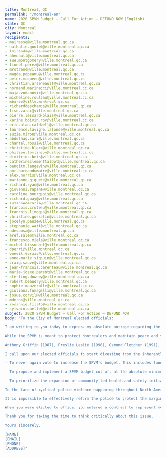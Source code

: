 ```yaml
---
title: Montreal, QC
permalink: "/montreal-en"
name: 2020 SPVM Budget — Call For Action — DEFUND NOW (English)
state: QC
city: Montreal
layout: email
recipients:
- mairesse@ville.montreal.qc.ca
- nathalie.goulet@ville.montreal.qc.ca
- lmiranda@ville.montreal.qc.ca
- ahenault@ville.montreal.qc.ca
- sue.montgomery@ville.montreal.qc.ca
- lionel.perez@ville.montreal.qc.ca
- mrotrand@ville.montreal.qc.ca
- magda.popeanu@ville.montreal.qc.ca
- peter.mcqueen@ville.montreal.qc.ca
- christian.arseneault@ville.montreal.qc.ca
- normand.marinacci@ville.montreal.qc.ca
- maja.vodanovic@ville.montreal.qc.ca
- micheline.rouleau@ville.montreal.qc.ca
- mbarbe@ville.montreal.qc.ca
- richarddeschamps@ville.montreal.qc.ca
- lise.zarac@ville.montreal.qc.ca
- pierre.lessard-blais@ville.montreal.qc.ca
- karine.boivin.roy@ville.montreal.qc.ca
- eric.alan.caldwell@ville.montreal.qc.ca
- laurence.lavigne.lalonde@ville.montreal.qc.ca
- suzie.miron@ville.montreal.qc.ca
- abdelhaq.sari@ville.montreal.qc.ca
- chantal.rossi@ville.montreal.qc.ca
- christine.black@ville.montreal.qc.ca
- philipe.tomlinson@ville.montreal.qc.ca
- dimitrios.beis@ville.montreal.qc.ca
- catherineclementtalbot@ville.montreal.qc.ca
- benoitm.langevin@ville.montreal.qc.ca
- pmr.bureaudumaire@ville.montreal.qc.ca
- alex.norris@ville.montreal.qc.ca
- marianne.giguere@ville.montreal.qc.ca
- richard.ryan@ville.montreal.qc.ca
- giovanni.rapana@ville.montreal.qc.ca
- caroline.bourgeois@ville.montreal.qc.ca
- richard.guay@ville.montreal.qc.ca
- suzannedecarie@ville.montreal.qc.ca
- francois.croteau@ville.montreal.qc.ca
- francois.limoges@ville.montreal.qc.ca
- christine.gosselin@ville.montreal.qc.ca
- jocelyn.pauze@ville.montreal.qc.ca
- stephanie.watt@ville.montreal.qc.ca
- adesousa@ville.montreal.qc.ca
- aref.salem@ville.montreal.qc.ca
- francesco.miele@ville.montreal.qc.ca
- michel.bissonnet@ville.montreal.qc.ca
- dperri@ville.montreal.qc.ca
- benoit.dorais@ville.montreal.qc.ca
- anne-marie.sigouin@ville.montreal.qc.ca
- craig.sauve@ville.montreal.qc.ca
- jean-francois.parenteau@ville.montreal.qc.ca
- marie-josee.parent@ville.montreal.qc.ca
- sterling.downey@ville.montreal.qc.ca
- robert.beaudry@ville.montreal.qc.ca
- sophie.mauzerolle@ville.montreal.qc.ca
- giuliana.fumagalli@ville.montreal.qc.ca
- josue.corvil@ville.montreal.qc.ca
- mderos@ville.montreal.qc.ca
- rosannie.filato@ville.montreal.qc.ca
- sylvain.ouellet@ville.montreal.qc.ca
subject: 2020 SPVM Budget — Call For Action — DEFUND NOW
body: "To the City of Montreal elected officials:

I am writing to you today to express my absolute outrage regarding the operational budget of the Service de police de la Ville de Montréal (SPVM), which is $665,300,000 (source: Budget 2020). This comprises nearly 11% of the annual budget for the City of Montreal. The size of our city’s police budget is reprehensible considering our constantly crumbling infrastructure and contaminated drinking water.

While the SPVM is meant to protect Montrealers and maintain peace and security, our city is made unsafe by the willingness to finance racial profiling and excessive force. The SPVM, like all police departments in North America, has a long history of killing innocent, unarmed black people and it is imperative that our city leadership do their part to ensure it never happens again.

Anthony Griffin (1987), Preslie Leslie (1990), Osmond Fletcher (1991), Marcellus François (1991), Trevor Kelly (1993), Anas Bennis (2004), Fredy Villanueva (2008), Mario Hamel (2011), Patrick Limoges (2011), Alain Magloire (2013), René Gallant (2015), Bony Jean-Pierre (2016), Pierre Coriolan (2017) and Nicholas Gibbs (2018) are some names of people who have died at the hands of the SPVM (source: “Another Black Life” by Robyn Maynard).

I call upon our elected officials to start divesting from the inherently violent institution that is the SPVM. I am asking that you, as an elected official, pledge to do the following:

- To never again vote to increase the SPVM’s budget. This includes funding for police body cams, an initiative that has been shown to fall short of its goals and which ultimately legitimizes a fundamentally flawed institution.

- To propose and implement a SPVM budget cut of, at the absolute minimum, $300 million in accordance with the City of Montreal’s operating budget shortfall projections due to the COVID-19 pandemic.

- To prioritize the expansion of community-led health and safety initiatives, community oversight committees for police officers, independently investigate and prosecute officers who violate the law and basic human rights, and to redirect more funding toward infrastructure, affordable housing and other programs that better the quality of life for Montrealers.

In the face of cyclical police violence happening throughout North America right now, there is no better time to commit ourselves to change. What we need in Montreal is leadership that can initiate reform that aims toward the eventual abolition of police and prisons—and, in turn, the immense police violence that targets our most marginalized people. An increased police presence does not keep us safe; rather, it directly threatens the lives of our most vulnerable communities, such as Black communities, Indigenous communities, LGBTQ2S+ communities, homeless people, street-based sex workers, people with disabilities, and people experiencing poverty.

It is impossible to effectively reform the police to protect the marginalized communities they were designed to target. Therefore, we must choose to transition towards abolition. Instead of investing in the police, our city must prioritize alternatives like education, increased mental health services, affordable housing initiatives, income security, harm reduction services, accessible rehabilitation, mutual aid, social workers, conflict resolution services, transformative justice, and other vital community-based support systems.

When you were elected to office, you entered a contract to represent me. Failing to take action against police brutality and the SPVM’s racist practices is a failure to represent me and my concerned community. If all you can offer are the same cliche platitudes, then I ask that you resign and make way for real leadership in our city.

Thank you for taking the time to think critically about this issue.

Yours sincerely,

[NAME] 
[EMAIL]
[PHONE]
[ADDRESS]"
---
```


